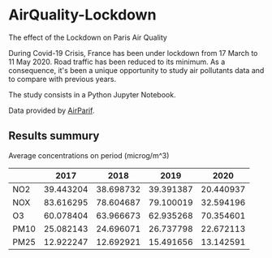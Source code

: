 # AirQuality-Lockdown
The effect of the Lockdown on Paris Air Quality

During Covid-19 Crisis, France has been under lockdown from 17 March to 11 May 2020. Road traffic has been reduced to its minimum.
As a consequence, it's been a unique opportunity to study air pollutants data and to compare with previous years.

The study consists in a Python Jupyter Notebook.

Data provided by [AirParif](https://www.airparif.asso.fr/).

## Results summury

Average concentrations on period (microg/m^3)

| 	| 2017 | 2018 |	2019 | 2020 |
|---|---|---|---|---|
| NO2 |	39.443204 |	38.698732 |	39.391387 |	20.440937 |
| NOX |	83.616295 |	78.604687 |	79.100019 |	32.594196 |
| O3 |	60.078404 |	63.966673 |	62.935268 |	70.354601 |
| PM10 |	25.082143 |	24.696071 |	26.737798 |	22.672113 |
| PM25 |	12.922247 |	12.692921 |	15.491656 |	13.142591 |
